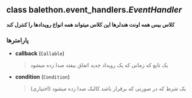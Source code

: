 ## class balethon.event_handlers.*EventHandler*

**کلاس بیس همه اونت هندلرها این کلاس میتواند همه انواع رویدادها را کنترل کند**

### پارامترها

- **callback** (`Callable`)
    > یک تابع که زمانی که یک رویداد جدید اتفاق بیفتد صدا زده میشود

- **condition** (`Condition`)
    >  یک شرط که در صورتی که برقرار باشد کالبک صدا زده میشود (اختیاری)